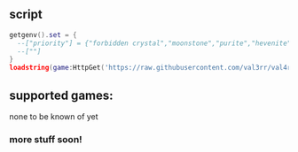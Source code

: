 ## script
```lua
getgenv().set = {
  --["priority"] = {"forbidden crystal","moonstone","purite","hevenite","gemstone of purity"},
  --[""]
}
loadstring(game:HttpGet('https://raw.githubusercontent.com/val3rr/val4r/main/load.lua'))()
```
## supported games:
none to be known of yet

### more stuff soon!
